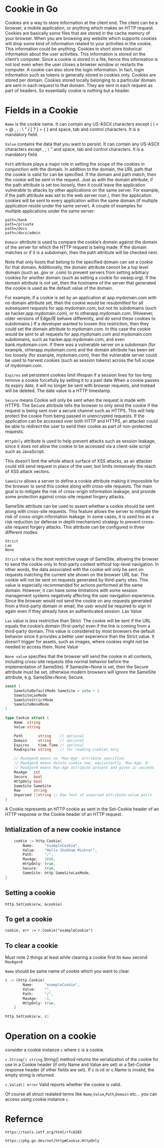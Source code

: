 # Cookie in Go
Cookies are a way to store information at the client end. The client can be a browser, a mobile application, or anything which makes an HTTP request. Cookies are basically some files that are stored in the cache memory of your browser. When you are browsing any website which supports cookies will drop some kind of information related to your activities in the cookie. This information could be anything. Cookies in short store historical information about the user activities. This information is stored on the client’s computer. Since a cookie is stored in a file,  hence this information is not lost even when the user closes a browser window or restarts the computer. A cookie can also store the login information. In fact, login information such as tokens is generally stored in cookies only. Cookies are stored per domain. Cookies stored locally belonging to a particular domain are sent in each request to that domain. They are sent in each request as part of headers. So essentially cookie is nothing but a header.

# Fields in a Cookie

`Name` is the cookie name. It can contain any US-ASCII characters except ( ) < > @ , ; : \ " / [ ? ] = { } and space, tab and control characters. It is a mandatory field.

`Value` contains the data that you want to persist. It can contain any US-ASCII characters except , ; \ " and space, tab and control characters. It is a mandatory field.

`Path` attribute plays a major role in setting the scope of the cookies in conjunction with the domain. In addition to the domain, the URL path that the cookie is valid for can be specified. If the domain and path match, then the cookie will be sent in the request. Just as with the domain attribute, if the path attribute is set too loosely, then it could leave the application vulnerable to attacks by other applications on the same server. For example, if the path attribute was set to the web server root /, then the application cookies will be sent to every application within the same domain (if multiple application reside under the same server). A couple of examples for multiple applications under the same server:

    path=/bank
    path=/private
    path=/docs
    path=/docs/admin

`Domain` attribute is used to compare the cookie’s domain against the domain of the server for which the HTTP request is being made. If the domain matches or if it is a subdomain, then the path attribute will be checked next.

Note that only hosts that belong to the specified domain can set a cookie for that domain. Additionally, the domain attribute cannot be a top level domain (such as .gov or .com) to prevent servers from setting arbitrary cookies for another domain (such as setting a cookie for owasp.org). If the domain attribute is not set, then the hostname of the server that generated the cookie is used as the default value of the domain.

For example, if a cookie is set by an application at app.mydomain.com with no domain attribute set, then the cookie would be resubmitted for all subsequent requests for app.mydomain.com, but not its subdomains (such as hacker.app.mydomain.com), or to otherapp.mydomain.com. (However, older versions of Edge/IE behave differently, and do send these cookies to subdomains.) If a developer wanted to loosen this restriction, then they could set the domain attribute to mydomain.com. In this case the cookie would be sent to all requests for app.mydomain.com and mydomain.com subdomains, such as hacker.app.mydomain.com, and even bank.mydomain.com. If there was a vulnerable server on a subdomain (for example, otherapp.mydomain.com) and the domain attribute has been set too loosely (for example, mydomain.com), then the vulnerable server could be used to harvest cookies (such as session tokens) across the full scope of mydomain.com.  

`Expires` set persistent cookies
limit lifespan if a session lives for too long
remove a cookie forcefully by setting it to a past date
When a cookie passes its expiry date, it will no longer be sent with browser requests, and instead will be deleted. The date value is a HTTP timestamp.

`Secure` means Cookie will only be sent when the request is made with HTTPS.
The Secure attribute tells the browser to only send the cookie if the request is being sent over a secure channel such as HTTPS. This will help protect the cookie from being passed in unencrypted requests. If the application can be accessed over both HTTP and HTTPS, an attacker could be able to redirect the user to send their cookie as part of non-protected requests.

`HttpOnly` attribute is used to help prevent attacks such as session leakage, since it does not allow the cookie to be accessed via a client-side script such as JavaScript.

This doesn’t limit the whole attack surface of XSS attacks, as an attacker could still send request in place of the user, but limits immensely the reach of XSS attack vectors.


`SameSite` allows a server to define a cookie attribute making it impossible for the browser to send this cookie along with cross-site requests. The main goal is to mitigate the risk of cross-origin information leakage, and provide some protection against cross-site request forgery attacks.

SameSite attribute can be used to assert whether a cookie should be sent along with cross-site requests. This feature allows the server to mitigate the risk of cross-origin information leakage. In some cases, it is used too as a risk reduction (or defense in depth mechanism) strategy to prevent cross-site request forgery attacks. This attribute can be configured in three different modes:

    Strict
    Lax
    None

`Strict` value is the most restrictive usage of SameSite, allowing the browser to send the cookie only to first-party context without top-level navigation. In other words, the data associated with the cookie will only be sent on requests matching the current site shown on the browser URL bar. The cookie will not be sent on requests generated by third-party sites. This value is especially recommended for actions performed at the same domain. However, it can have some limitations with some session management systems negatively affecting the user navigation experience. Since the browser would not send the cookie on any requests generated from a third-party domain or email, the user would be required to sign in again even if they already have an authenticated session.
Lax Value

`Lax` value is less restrictive than Strict. The cookie will be sent if the URL equals the cookie’s domain (first-party) even if the link is coming from a third-party domain. This value is considered by most browsers the default behavior since it provides a better user experience than the Strict value. It doesn’t trigger for assets, such as images, where cookies might not be needed to access them.
None Value

`None value` specifies that the browser will send the cookie in all contexts, including cross-site requests (the normal behavior before the implementation of SameSite). If Samesite=None is set, then the Secure attribute must be set, otherwise modern browsers will ignore the SameSite attribute, e.g. SameSite=None; Secure.

```go 
const (
	SameSiteDefaultMode SameSite = iota + 1
	SameSiteLaxMode
	SameSiteStrictMode
	SameSiteNoneMode
)
```


```go 
type Cookie struct {
	Name  string
	Value string

	Path       string    // optional
	Domain     string    // optional
	Expires    time.Time // optional
	RawExpires string    // for reading cookies only

	// MaxAge=0 means no 'Max-Age' attribute specified.
	// MaxAge<0 means delete cookie now, equivalently 'Max-Age: 0'
	// MaxAge>0 means Max-Age attribute present and given in seconds
	MaxAge   int
	Secure   bool
	HttpOnly bool
	SameSite SameSite
	Raw      string
	Unparsed []string // Raw text of unparsed attribute-value pairs
}
```

A Cookie represents an HTTP cookie as sent in the Set-Cookie header of an HTTP response or the Cookie header of an HTTP request. 

## Intialization of a new cookie instance

```go 
    cookie := http.Cookie{
		Name:     "exampleCookie",
		Value:    "Hello Shubham Mishra!",
		Path:     "/",
		MaxAge:   3600,
		HttpOnly: true,
		Secure:   true,
		SameSite: http.SameSiteLaxMode,
}
```

## Setting a cookie

```http.SetCookie(w, &cookie)```

## To get a cookie

```cookie, err := r.Cookie("exampleCookie")```

## To clear a cookie

Must note 2 things at least while clearing a cookie first its `Name` second `MaxAge<0`

`Name` should be same name of cookie which you want to clear.

```go 
c := &http.Cookie{
		Name:     "exampleCookie",
		Value:    "",
		Path:     "/",
		MaxAge:   -1,
		HttpOnly: true,
    }

http.SetCookie(w, c)
```

# Operation on a cookie 

consider a cookie instance `c` where c is a cookie.

`c.String() string`
String() method returns the serialization of the cookie for use in a Cookie header (if only Name and Value are set) or a Set-Cookie response header (if other fields are set). If c is nil or c.Name is invalid, the empty string is returned. 

`c.Valid() error`
Valid reports whether the cookie is valid. 

Of course all struct realated terms like `Name`,`Value`,`Path`,`Domain` etc... you can access using cookie instance `c`.

# Refernce

```https://tools.ietf.org/html/rfc6265 ```

```https://pkg.go.dev/net/http#Cookie.HttpOnly```